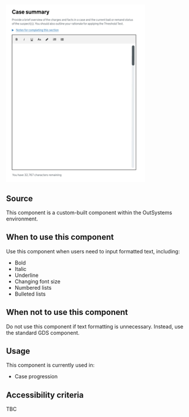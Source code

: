 <div><img src="/public/images/cps/text-area.jpg" alt="image of the action button open showing the options available" style="width:75%;height:auto"></div>

## Source  
This component is a custom-built component within the OutSystems environment.  

## When to use this component  

Use this component when users need to input formatted text, including:  
- Bold  
- Italic  
- Underline  
- Changing font size  
- Numbered lists  
- Bulleted lists  

## When not to use this component  

Do not use this component if text formatting is unnecessary. Instead, use the standard GDS component.  

## Usage  

This component is currently used in:  
- Case progression  

## Accessibility criteria  

TBC  